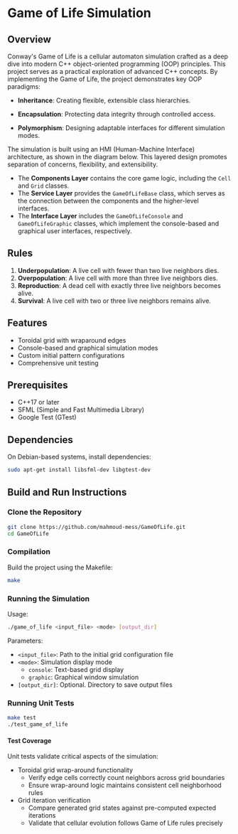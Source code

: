 # Game of Life Simulation

## Overview

Conway's Game of Life is a cellular automaton simulation crafted as a deep dive into modern C++ object-oriented programming (OOP) principles. This project serves as a practical exploration of advanced C++ concepts.
By implementing the Game of Life, the project demonstrates key OOP paradigms:

- **Inheritance**: Creating flexible, extensible class hierarchies.
  
- **Encapsulation**: Protecting data integrity through controlled access.

- **Polymorphism**: Designing adaptable interfaces for different simulation modes.

The simulation is built using an HMI (Human-Machine Interface) architecture, as shown in the diagram below. This layered design promotes separation of concerns, flexibility, and extensibility.

- The **Components Layer** contains the core game logic, including the `Cell` and `Grid` classes.
- The **Service Layer** provides the `GameOfLifeBase` class, which serves as the connection between the components and the higher-level interfaces.
- The **Interface Layer** includes the `GameOfLifeConsole` and `GameOfLifeGraphic` classes, which implement the console-based and graphical user interfaces, respectively.

## Rules

1. **Underpopulation**: A live cell with fewer than two live neighbors dies.
2. **Overpopulation**: A live cell with more than three live neighbors dies.
3. **Reproduction**: A dead cell with exactly three live neighbors becomes alive.
4. **Survival**: A live cell with two or three live neighbors remains alive.

## Features

- Toroidal grid with wraparound edges
- Console-based and graphical simulation modes
- Custom initial pattern configurations
- Comprehensive unit testing

## Prerequisites

- C++17 or later
- SFML (Simple and Fast Multimedia Library)
- Google Test (GTest)

## Dependencies

On Debian-based systems, install dependencies:

```bash
sudo apt-get install libsfml-dev libgtest-dev
```

## Build and Run Instructions

### Clone the Repository

```bash
git clone https://github.com/mahmoud-mess/GameOfLife.git
cd GameOfLife
```

### Compilation

Build the project using the Makefile:

```bash
make
```

### Running the Simulation

Usage:
```bash
./game_of_life <input_file> <mode> [output_dir]
```

Parameters:
- `<input_file>`: Path to the initial grid configuration file
- `<mode>`: Simulation display mode
  - `console`: Text-based grid display
  - `graphic`: Graphical window simulation
- `[output_dir]`: Optional. Directory to save output files


### Running Unit Tests

```bash
make test
./test_game_of_life
```
#### Test Coverage
Unit tests validate critical aspects of the simulation:
- Toroidal grid wrap-around functionality
  - Verify edge cells correctly count neighbors across grid boundaries
  - Ensure wrap-around logic maintains consistent cell neighborhood rules
- Grid iteration verification
  - Compare generated grid states against pre-computed expected iterations
  - Validate that cellular evolution follows Game of Life rules precisely
